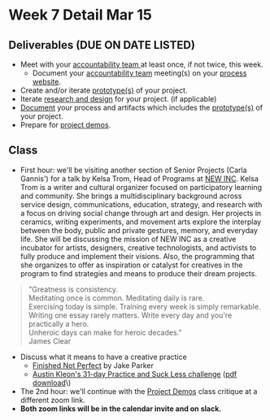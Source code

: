 # Week 7 Detail Mar 15

## Deliverables \(DUE ON DATE LISTED\)

* Meet with your [accountability team ](../assignments/accountability_partner.md)at least once, if not twice, this week.
  * Document your [accountability team](../assignments/accountability_partner.md) meeting\(s\) on your [process website](../website.md).
* Create and/or iterate [prototype\(s\)](../project_plan/) of your project.
* Iterate [research and design](../project_plan/) for your project. \(if applicable\)
* [Document](../website.md) your process and artifacts which includes the [prototype\(s\)](../project_plan/) of your project.
* Prepare for [project demos](../critiques-demos-presentations-and-exhibition/project_demo.md).

## **Class**

* First hour: we'll be visiting another section of Senior Projects \(Carla Gannis'\) for a talk by  Kelsa Trom, Head of Programs at [NEW INC](https://www.newinc.org/our-story). Kelsa Trom is a writer and cultural organizer focused on participatory learning and community. She brings a multidisciplinary background across service design, communications, education, strategy, and research with a  focus on driving social change through art and design. Her projects in ceramics, writing experiments, and movement arts explore the interplay between the body, public and private gestures, memory, and everyday life.  She will be discussing the mission of NEW INC as a creative incubator for artists, designers, creative technologists, and activists to fully produce and implement their visions. Also, the programming that she organizes to offer as inspiration or catalyst for creatives in the program to find strategies and means to produce their dream projects.

> "Greatness is consistency.  
> Meditating once is common. Meditating daily is rare.  
> Exercising today is simple. Training every week is simply remarkable.  
> Writing one essay rarely matters. Write every day and you're practically a hero.  
> Unheroic days can make for heroic decades."   
> James Clear

* Discuss what it means to have a creative practice
  * [Finished Not Perfect](https://youtu.be/lRtV-ugIT0k) by Jake Parker
  * [Austin Kleon's 31-day Practice and Suck Less challenge](https://austinkleon.com/2021/03/01/31-day-practice-and-suck-less-challenge/) \([pdf download](https://www.dropbox.com/s/yle30d0ykag362d/practice-suck-less-31-days.pdf?)\)
* The 2nd hour: we'll continue with the [Project Demos](../critiques-demos-presentations-and-exhibition/project_demo.md) class critique at a different zoom link.
* **Both zoom links will be in the calendar invite and on slack.**



